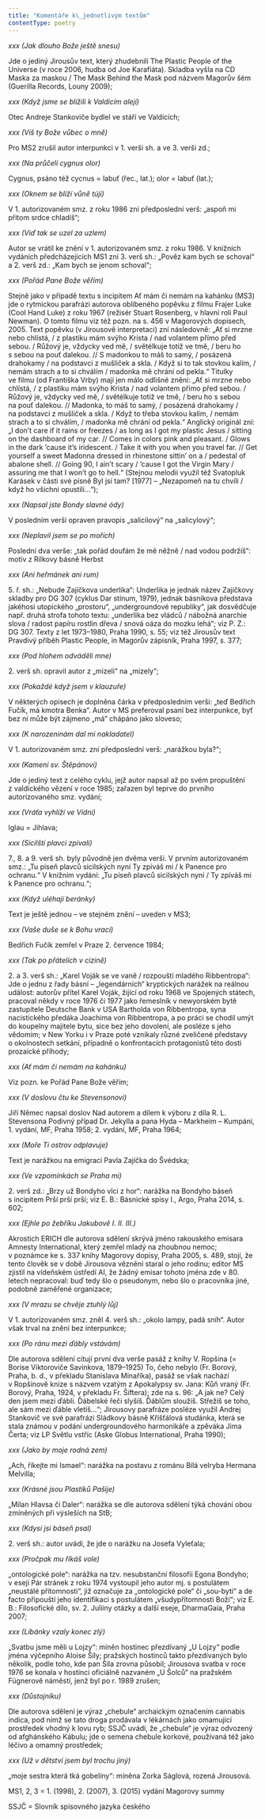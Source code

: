 ```yaml
---
title: "Komentáře k\_jednotlivým textům"
contentType: poetry
---
```


<section>

_xxx (Jak dlouho Bože ještě snesu)_

Jde o jediný Jirousův text, který zhudebnili The Plastic People of the Universe (v roce 2006, hudba od Joe Karafiáta). Skladba vyšla na CD Maska za maskou / The Mask Behind the Mask pod názvem Magorův šém (Guerilla Records, Louny 2009);

_xxx (Když jsme se blížili k Valdicím alejí)_

Otec Andreje Stankoviče bydlel ve stáří ve Valdicích;

_xxx (Víš ty Bože vůbec o mně)_

Pro MS2 zrušil autor interpunkci v 1. verši sh. a ve 3. verši zd.;

_xxx (Na průčelí cygnus olor)_

Cygnus, psáno též cycnus = labuť (řec., lat.); olor = labuť (lat.);

_xxx (Oknem se blíží vůně tújí)_

V 1. autorizovaném smz. z roku 1986 zní předposlední verš: „aspoň mi přitom srdce chladíš“;

_xxx (Viď tak se uzel za uzlem)_

Autor se vrátil ke znění v 1. autorizovaném smz. z roku 1986. V knižních vydáních předcházejících MS1 zní 3. verš sh.: „Pověz kam bych se schoval“ a 2. verš zd.: „Kam bych se jenom schoval“;

_xxx (Pořád Pane Bože věřím)_

Stejně jako v případě textu s incipitem Ať mám či nemám na kahánku (MS3) jde o ryt­mickou parafrázi auto­rova oblíbeného popěvku z filmu Frajer Luke (Cool Hand Luke) z roku 1967 (režisér Stuart Rosenberg, v hlavní roli Paul Newman). O tomto filmu viz též pozn. na s. 456 v Magorových dopisech, 2005. Text popěvku (v Jirousově interpretaci) zní následovně: „Ať si mrzne nebo chlístá, / z plastiku mám svýho Krista / nad volantem přímo před sebou. / Růžový je, vždycky ved mě, / světélkuje totiž ve tmě, / beru ho s sebou na pouť dalekou. // S madonkou to máš to samý, / posázená drahokamy / na podstavci z mušliček a skla. / Když si to tak stovkou kalím, / nemám strach a to si chválím / madonka mě chrání od pekla.“ Titulky ve filmu (od Františka Vrby) mají jen málo odlišné znění: „Ať si mrzne nebo chlístá, / z plastiku mám svýho Krista / nad volantem přímo před sebou. / Růžový je, vždycky ved mě, / světélkuje totiž ve tmě, / beru ho s sebou na pouť dalekou. // Ma­donka, to máš to samý, / posázená drahokamy / na pod­stavci z mušliček a skla. / Když to třeba stovkou ka­lím, / nemám strach a to si chválím, / madonka mě chrá­ní od pekla.“ Anglický originál zní: „I don’t care if it rains or freezes / as long as I got my plastic Jesus / sitting on the dashboard of my car. // Comes in colors pink and pleasant. / Glows in the dark ’cause it’s iridescent. / Take it with you when you travel far. // Get yourself a sweet Madonna dres­sed in rhinestone sittin’ on a / pedestal of abalone shell. // Going 90, I ain’t scary / ’cause I got the Virgin Mary / assuring me that I won’t go to hell.“ (Stejnou melodii využil též Svatopluk Karásek v části své písně Byl jsi tam? \[1977\] – „Nezapomeň na tu chvíli / když ho všichni opustili...“);

_xxx (Napsal jste Bondy slavné ódy)_

V posledním verši opraven pravopis „salicilový“ na „salicylový“;

_xxx (Neplavil jsem se po mořích)_

Poslední dva verše: „tak pořád doufám že mě něžně / nad vodou podržíš“: motiv z Rilkovy básně Herbst

_xxx (Ani heřmánek ani rum)_

5\. ř. sh.: „Nebude Zajíčkova underlika“: Underlika je jednak název Zajíčkovy skladby pro DG 307 (cyklus Dar stínum, 1979), jednak básníkova představa jakéhosi utopického „prostoru“, „undergroundové republiky“, jak dosvědčuje např. druhá strofa tohoto textu: „underlika bez vládců / nábožná anarchie slova / radost papíru rostlin dřeva / snová oáza do mozku lehá“; viz P. Z.: DG 307. Texty z let 1973–1980, Praha 1990, s. 55; viz též Jirousův text Pravdivý příběh Plastic People, in Magorův zápisník, Praha 1997, s. 377;

_xxx (Pod hlohem odváděli mne)_

2\. verš sh. opravil autor z „mizeli“ na „mizely“;

_xxx (Pokaždé když jsem v klauzuře)_

V některých opisech je doplněna čárka v předposledním verši: „teď Bed­řich Fučík, má kmotra Benka“. Autor v MS pre­fero­val psaní bez interpunkce, byť bez ní může být zájmeno „má“ chápáno jako sloveso;

_xxx (K narozeninám dal mi nakladatel)_

V 1. autorizovaném smz. zní předposlední verš: „narážkou byla?“;

_xxx (Kamení sv. Štěpánovi)_

Jde o jediný text z celého cyklu, jejž autor napsal až po svém propuštění z valdického vězení v roce 1985; zařazen byl teprve do prvního autorizovaného smz. vydání;

_xxx (Vráťa vyhlíží ve Vídni)_

Iglau = Jihlava;

_xxx (Sicilští plavci zpívali)_

7., 8. a 9. verš sh. byly původně jen dvěma verši. V prvním autorizovaném smz.: „Tu píseň plavců sicilských nyní Ty zpíváš mi / k Panence pro ochranu.“ V knižním vydání: „Tu píseň plavců sicilských nyní / Ty zpíváš mi k Panence pro ochranu.“;

_xxx (Když uléhají beránky)_

Text je ještě jednou – ve stejném znění – uveden v MS3;

_xxx (Vaše duše se k Bohu vrací)_

Bedřich Fučík zemřel v Praze 2. července 1984;

_xxx (Tak po přátelích v cizině)_

2\. a 3. verš sh.: „Karel Voják se ve vaně / rozpouští mladého Ribbentropa“: Jde o jednu z řady básní – „legendárních“ kryptických narážek na reálnou událost: autorův přítel Karel Voják, žijící od roku 1968 ve Spojených státech, pracoval někdy v roce 1976 či 1977 jako řemeslník v newyorském bytě zastupitele Deu­tsche Bank v USA Bartholda von Rib­bentropa, syna nacistického pře­dáka Joachima von Ribbentropa, a po práci se chodil umýt do koupelny majitele bytu, sice bez jeho dovolení, ale posléze s jeho vědomím; v New Yorku i v Praze poté vznikaly různé zveličené představy o okolnostech setkání, případně o konfrontacích protagonistů této dosti prozaické příhody;

_xxx (Ať mám či nemám na kahánku)_

Viz pozn. ke Pořád Pane Bože věřím;

_xxx (V doslovu čtu ke Stevensonovi)_

Jiří Němec napsal doslov Nad autorem a dílem k vý­boru z díla R. L. Stevensona Podivný případ Dr. Jekylla a pana Hyda – Markheim – Kumpáni, 1. vydání, MF, Praha 1958; 2. vydání, MF, Praha 1964;

_xxx (Moře Ti ostrov odplavuje)_

Text je narážkou na emigraci Pavla Zajíčka do Švédska;

_xxx (Ve vzpomínkách se Praha mi)_

2\. verš zd.: „Brzy už Bondyho vlci z hor“: narážka na Bon­dyho báseň s incipitem Prší prší prší; viz E. B.: Básnické spisy I., Argo, Praha 2014, s. 602;

_xxx (Ejhle po žebříku Jakubově I. II. III.)_

Akrostich ERICH dle autorova sdělení skrývá jméno rakouského emi­sara Amnesty International, který zemřel mladý na zhoubnou nemoc; v poznámce ke s. 337 knihy Magorovy dopisy, Praha 2005, s. 489, stojí, že ten­to člověk se v době Jirousova věznění staral o jeho ro­dinu; editor MS zjistil na vídeňském ústředí AI, že žádný emisar tohoto jmé­na zde v 80. letech nepracoval: buď tedy šlo o pseu­donym, nebo šlo o pracovníka jiné, podobně zaměřené organizace;

_xxx (V mrazu se chvěje ztuhlý lůj)_

V 1. autorizovaném smz. zněl 4. verš sh.: „okolo lampy, padá sníh“. Autor však trval na znění bez interpunkce;

_xxx (Po ránu mezi ďábly vstávám)_

Dle autorova sdělení citují první dva verše pasáž z knihy V. Ropšina (= Borise Viktoroviče Savinkova, 1879–1925) To, čeho nebylo (Fr. Borový, Praha, b. d., v překladu Stanislava Minaříka), pasáž se však nachází v Ropšinově knize s názvem vzatým z Apokalypsy sv. Jana: Kůň vraný (Fr. Borový, Praha, 1924, v překladu Fr. Šiftera); zde na s. 96: „A jak ne? Celý den jsem mezi ďábli. Ďábelské řeči slyšíš. Ďáblům sloužíš. Střežíš se toho, ale sám mezi ďáble vletíš...“; Jirousovy parafráze posléze využil Andrej Stankovič ve své parafrázi Sládkovy básně Křišťálová studánka, která se stala známou v podání undergroundového harmonikáře a zpě­vá­ka Jima Čerta; viz LP Světlu vstříc (Aske Globus Inter­national, Praha 1990);

_xxx (Jako by moje rodná zem)_

„Ach, říkejte mi Ismael“: narážka na postavu z románu Bílá velryba Hermana Melvilla;

_xxx (Krásné jsou Plastiků Pašije)_

„Milan Hlavsa či Daler“: narážka se dle autorova sdělení týká chování obou zmíněných při výsleších na StB;

_xxx (Kdysi jsi báseň psal)_

2\. verš sh.: autor uvádí, že jde o narážku na Josefa Vy­le­ťala;

_xxx (Pročpak mu říkáš vole)_

„ontologické pole“: narážka na tzv. nesubstanční filosofii Egona Bondyho; v eseji Pár stránek z roku 1974 vystoupil jeho autor mj. s postulátem „neustálé přítomnosti“, již označuje za „ontologické pole“ či „sou-bytí“ a de facto připouští jeho identifikaci s postulátem „všudypřítomnosti Boží“; viz E. B.: Filosofické dílo, sv. 2. Juliiny otázky a další eseje, DharmaGaia, Praha 2007;

_xxx (Líbánky vzaly konec zlý)_

„Svatbu jsme měli u Lojzy“: míněn hostinec přezdívaný „U Lojzy“ podle jména výčepního Aloise Šíly; pražských hostinců takto přezdívaných bylo několik, podle toho, kde pan Šíla zrovna působil; Jirousova svatba v roce 1976 se konala v hostinci oficiálně nazvaném „U Šolců“ na pražském Fügnerově náměstí, jenž byl po r. 1989 zrušen;

_xxx (Důstojníku)_

Dle autorova sdělení je výraz „chebule“ archaickým ozna­čením cannabis indica, pod nímž se tato droga prodávala v lékárnách jako omamující prostředek vhodný k lovu ryb; SSJČ uvádí, že „chebule“ je výraz odvozený od afghánského Kábulu; jde o semena chebule korkové, používaná též jako léčivo a omamný prostředek;

_xxx (Už v dětství jsem byl trochu jiný)_

„moje sestra která tká gobelíny“: míněna Zorka Ságlová, rozená Jirousová.

MS1, 2, 3 = 1. (1998), 2. (2007), 3. (2015) vydání Magorovy summy

SSJČ = Slovník spisovného jazyka českého

</section>
